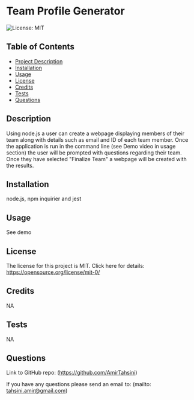 
# Team Profile Generator

![License: MIT](https://img.shields.io/badge/license-MIT-blue)

## Table of Contents
- [Project Description](#description)
- [Installation](#installation)
- [Usage](#usage)
- [License](#license)
- [Credits](#credits)
- [Tests](#tests)
- [Questions](#questions)

## Description
    
Using node.js a user can create a webpage displaying members of their team along with details such as email and ID of each team member. Once the application is run in the command line (see Demo video in usage section) the user will be prompted with questions regarding their team. Once they have selected "Finalize Team" a webpage will be created with the results.
    
## Installation
    
node.js, npm inquirier and jest 
    
## Usage
    
See demo
    

  ## License
  The license for this project is MIT.
  Click here for details: https://opensource.org/license/mit-0/
  

## Credits
    
NA

## Tests

NA

## Questions

Link to GitHub repo: (https://github.com/AmirTahsini)

If you have any questions please send an email to: (mailto: tahsini.amir@gmail.com)
